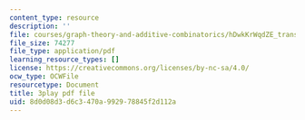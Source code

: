 ```yaml
---
content_type: resource
description: ''
file: courses/graph-theory-and-additive-combinatorics/hDwkKrWqdZE_transcript.pdf
file_size: 74277
file_type: application/pdf
learning_resource_types: []
license: https://creativecommons.org/licenses/by-nc-sa/4.0/
ocw_type: OCWFile
resourcetype: Document
title: 3play pdf file
uid: 8d0d08d3-d6c3-470a-9929-78845f2d112a
---
```

